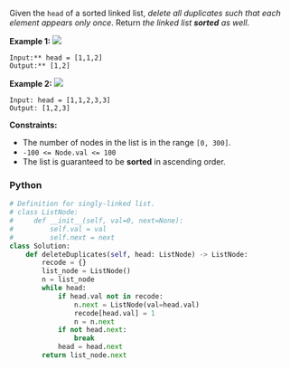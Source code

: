 Given the  `head`  of a sorted linked list,  _delete all duplicates such that each element appears only once_. Return  _the linked list  **sorted**  as well_.

**Example 1:**
![](https://assets.leetcode.com/uploads/2021/01/04/list1.jpg)
```
Input:** head = [1,1,2]
Output:** [1,2]
```

**Example 2:**
![](https://assets.leetcode.com/uploads/2021/01/04/list2.jpg)
```
Input: head = [1,1,2,3,3]
Output: [1,2,3]
```

**Constraints:**

-   The number of nodes in the list is in the range  `[0, 300]`.
-   `-100 <= Node.val <= 100`
-   The list is guaranteed to be  **sorted**  in ascending order.

### Python
```python
# Definition for singly-linked list.
# class ListNode:
#     def __init__(self, val=0, next=None):
#         self.val = val
#         self.next = next
class Solution:
    def deleteDuplicates(self, head: ListNode) -> ListNode:
        recode = {}
        list_node = ListNode()
        n = list_node
        while head:
            if head.val not in recode:
                n.next = ListNode(val=head.val)
                recode[head.val] = 1
                n = n.next
            if not head.next:
                break
            head = head.next
        return list_node.next
          
```